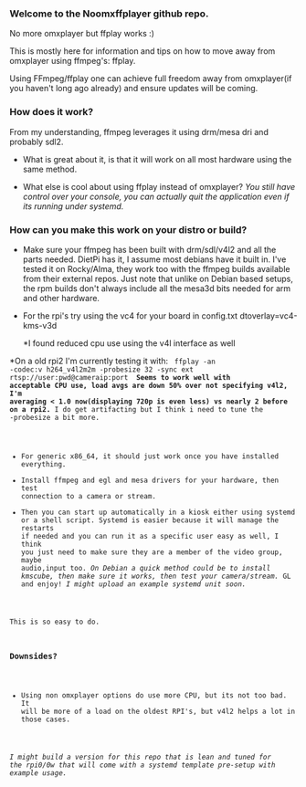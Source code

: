 ### Welcome to the Noomxffplayer github repo.

No more omxplayer but ffplay works :)

This is mostly here for information and tips on how to move away from omxplayer using ffmpeg's: ffplay.

Using FFmpeg/ffplay one can achieve full freedom away from omxplayer(if you haven't long ago already) and ensure updates will be coming.

### How does it work? 
From my understanding, ffmpeg leverages it using drm/mesa dri and probably sdl2.

* What is great about it, is that it will work on all most hardware using the same method.

* What else is cool about using ffplay instead of omxplayer? 
  *You still have control over your console, you can actually quit the application even if its running under systemd.*

### How can you make this work on your distro or build?

* Make sure your ffmpeg has been built with drm/sdl/v4l2 and all the parts needed. DietPi has it, I assume most debians have it built in. I've tested it
  on Rocky/Alma, they work too with the ffmpeg builds available from their external repos. Just note that unlike on Debian based setups, the rpm builds
  don't always include all the mesa3d bits needed for arm and other hardware.
  
* For the rpi's try using the vc4 for your board in config.txt
   dtoverlay=vc4-kms-v3d

    *I found reduced cpu use using the v4l interface as well

 *On a old rpi2 I'm currently testing it with:
 <code>
ffplay -an -codec:v h264_v4l2m2m -probesize 32 -sync ext rtsp://user:pwd@cameraip:port
  </codes>
**Seems to work well with acceptable CPU use, load avgs are down 50% over not specifying v4l2, I'm averaging < 1.0 now(displaying 720p is even less) vs nearly 2 before on a rpi2.**
I do get artifacting but I think i need to tune the -probesize a bit more.
  

* For generic x86_64, it should just work once you have installed everything.
* Install ffmpeg and egl and mesa drivers for your hardware, then test connection to a camera or stream.
* Then you can start up automatically in a kiosk either using systemd or a shell script. Systemd is easier because it will manage the restarts if needed
and you can run it as a specific user easy as well,  I think you just need to make sure they are a member of the video group, maybe audio,input too.
*On Debian a quick method could be to install kmscube, then make sure it works, then test your camera/stream.*
GL and enjoy!
*I might upload an example systemd unit soon.*

This is so easy to do. 

### Downsides?
* Using non omxplayer options do use more CPU, but its not too bad. It will be more of a load on the oldest RPI's, but v4l2 helps a lot in those cases.

*I might build a version for this repo that is lean and tuned for the rpi0/0w that will come with a systemd template pre-setup with example usage.*




